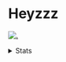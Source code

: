 # Heyzzz  

[![.](https://skillicons.dev/icons?i=ts,nextjs,nestjs,mongodb)](https://skillicons.dev)  

<details>
<summary>Stats</summary
<!--START_SECTION:waka-->

```txt
TypeScript                 1 hr 52 mins    ████████████░░░░░░░░░░░░░   47.88 %
Other                      50 mins         █████▒░░░░░░░░░░░░░░░░░░░   21.59 %
JavaScript                 22 mins         ██▒░░░░░░░░░░░░░░░░░░░░░░   09.67 %
HTML                       21 mins         ██▒░░░░░░░░░░░░░░░░░░░░░░   09.16 %
CSS                        17 mins         ██░░░░░░░░░░░░░░░░░░░░░░░   07.64 %
```

<!--END_SECTION:waka-->
</details>

